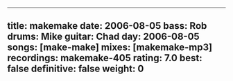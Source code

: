 
---
title: makemake
date: 2006-08-05
bass:	Rob
drums:	Mike
guitar:	Chad
day: 2006-08-05
songs: [make-make]
mixes: [makemake-mp3]
recordings: makemake-405
rating: 7.0
best: false
definitive: false
weight: 0
---
